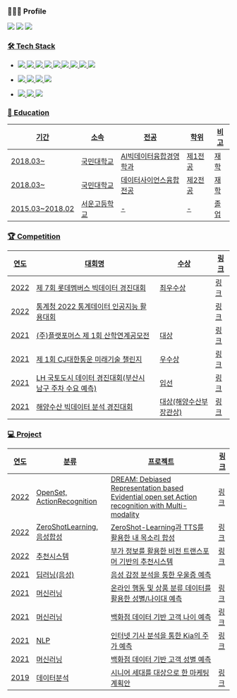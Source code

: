 ### 🙍🏻‍♂️ Profile
 <a href="https://www.instagram.com/jin_kwonu/" target="_blank"><img src="https://img.shields.io/badge/Instagram-ff69b4?style=flat&logo=Instagram&logoColor=white"/></a> <img src="https://img.shields.io/badge/kyja4639@naver.com-03C75A?style=flat&logo=Naver&logoColor=white"/> <a href="https://velog.io/@rnjsdb72" target="_blank"><img src="https://img.shields.io/badge/Blog-20C997?style=flat&logo=Velog&logoColor=white"/>

### 🛠 Tech Stack
- <img src="https://img.shields.io/badge/Python-111111?style=flat&logo=Python&logoColor=white"/> <img src="https://img.shields.io/badge/Pytorch-EE4C2C?style=flat&logo=Pytorch&logoColor=white"/> <img src="https://img.shields.io/badge/SQL-4479A1?style=flat&logo=MySQL&logoColor=white"/> <img src="https://img.shields.io/badge/JavaScript-F7DF1E?style=flat&logo=JavaScript&logoColor=white"/> <img src="https://img.shields.io/badge/Git-F05032?style=flat&logo=Git&logoColor=white"/> <img src="https://img.shields.io/badge/Tableau-E97627?style=flat&logo=Tableau&logoColor=white"/> <img src="https://img.shields.io/badge/Docker-2496ED?style=flat&logo=Docker&logoColor=white"/> <img src="https://img.shields.io/badge/Conda-44A833?style=flat&logo=Anaconda&logoColor=white"/> <img src="https://img.shields.io/badge/Excel-217346?style=flat&logo=MicrosoftExcel&logoColor=white"/>
- <img src="https://img.shields.io/badge/Github-181717?style=flat&logo=Github&logoColor=white"/> <img src="https://img.shields.io/badge/Teams-6264A7?style=flat&logo=MicrosoftTeams&logoColor=white"/> <img src="https://img.shields.io/badge/Slack-4A154B?style=flat&logo=Slack&logoColor=white"/> <img src="https://img.shields.io/badge/Notion-000000?style=flat&logo=Notion&logoColor=white"/>

- <img src="https://img.shields.io/badge/Window-0078D6?style=flat&logo=Windows&logoColor=white"/> <img src="https://img.shields.io/badge/Mac-000000?style=flat&logo=Macos&logoColor=white"/> <img src="https://img.shields.io/badge/Linux-FCC624?style=flat&logo=Linux&logoColor=white"/>

### 📝 Education
|기간|소속|전공|학위|비고|
|-|-|-|-|-|
|2018.03~|국민대학교|AI빅데이터융합경영학과|제1전공|재학|
|2018.03~|국민대학교|데이터사이언스융합전공|제2전공|재학|
|2015.03~2018.02|서운고등학교|-|-|졸업|

### 🏆 Competition
|연도|대회명|수상|링크|
|-|-|-|-|
|2022|제 7회 롯데멤버스 빅데이터 경진대회|최우수상|<a href="https://github.com/rnjsdb72/2022_LotteMembers_BigData_Competition" target="_blank">링크</a>|
|2022|통계청 2022 통계데이터 인공지능 활용대회||<a href="https://github.com/rnjsdb72/competition/tree/master/%ED%86%B5%EA%B3%84%EC%B2%AD%202022%20%ED%86%B5%EA%B3%84%EB%8D%B0%EC%9D%B4%ED%84%B0%20%EC%9D%B8%EA%B3%B5%EC%A7%80%EB%8A%A5%20%ED%99%9C%EC%9A%A9%EB%8C%80%ED%9A%8C" target="_blank">링크</a>|
|2021|(주)플랫포머스 제 1회 산학연계공모전|대상|<a href="https://github.com/rnjsdb72/competition/tree/master/%EC%82%B0%ED%95%99%EC%97%B0%EA%B3%84%EA%B3%B5%EB%AA%A8%EC%A0%84(%ED%94%8C%EB%9E%AB%ED%8F%AC%EB%A8%B8%EC%8A%A4)" target="_blank">링크</a>|
|2021|제 1회 CJ대한통운 미래기술 챌린지|우수상|<a href="https://github.com/rnjsdb72/competition/tree/master/2021%20CJ%EB%8C%80%ED%95%9C%ED%86%B5%EC%9A%B4%20%EB%AF%B8%EB%9E%98%EA%B8%B0%EC%88%A0%20%EC%B1%8C%EB%A6%B0%EC%A7%80" target="_blank">링크</a>|
|2021|LH 국토도시 데이터 경진대회(부산시 남구 주차 수요 예측)|입선|<a href="https://github.com/rnjsdb72/competition/tree/master/2021%20LH%20%EA%B5%AD%ED%86%A0%EB%8F%84%EC%8B%9C%20%EB%8D%B0%EC%9D%B4%ED%84%B0%20%EA%B2%BD%EC%A7%84%EB%8C%80%ED%9A%8C" target="_blank">링크</a>|
|2021|해양수산 빅데이터 분석 경진대회|대상(해양수산부장관상)|<a href="https://github.com/rnjsdb72/competition/tree/master/2021%20%ED%95%B4%EC%96%91%EC%88%98%EC%82%B0%20%EB%B9%85%EB%8D%B0%EC%9D%B4%ED%84%B0%20%EB%B6%84%EC%84%9D%20%EA%B2%BD%EC%A7%84%EB%8C%80%ED%9A%8C" target="_blank">링크</a>|

### 💻 Project
|연도|분류|프로젝트|링크|
|-|-|-|-|
|2022|OpenSet, ActionRecognition|DREAM: Debiased Representation based Evidential open set Action recognition with Multi-modality|<a href="https://github.com/sy00n/DREAMCAP" target="_blank">링크</a>|
|2022|ZeroShotLearning, 음성합성|ZeroShot-Learning과 TTS를 활용한 내 목소리 합성|<a href="https://github.com/rnjsdb72/Conference" target="_blank">링크</a>|
|2022|추천시스템|부가 정보를 활용한 비전 트랜스포머 기반의 추천시스템|<a href="https://github.com/rnjsdb72/ViT-with-ONCF-Framework" target="_blank">링크</a>|
|2021|딥러닝(음성)|음성 감정 분석을 통한 우울증 예측||
|2021|머신러닝|온라인 행동 및 상품 분류 데이터를 활용한 성별/나이대 예측|<a href="https://github.com/rnjsdb72/project/tree/main/D%26A%20ML%20Competition" target="_blank">링크</a>|
|2021|머신러닝|백화점 데이터 기반 고객 나이 예측|<a href="https://github.com/rnjsdb72/project/tree/main/2021%20%EB%A8%B8%EC%8B%A0%EB%9F%AC%EB%8B%9D%20%ED%8C%80%ED%94%84%EB%A1%9C%EC%A0%9D%ED%8A%B8" target="_blank">링크</a>|
|2021|NLP|인터넷 기사 분석을 통한 Kia의 주가 예측|<a href="https://github.com/rnjsdb72/project/tree/main/2021%20%ED%85%8D%EC%8A%A4%ED%8A%B8%EB%8D%B0%EC%9D%B4%ED%84%B0%EB%B6%84%EC%84%9D%20%EA%B0%9C%EC%9D%B8%20%ED%94%84%EB%A1%9C%EC%A0%9D%ED%8A%B8" target="_blank">링크</a>|
|2021|머신러닝|백화점 데이터 기반 고객 성별 예측||
|2019|데이터분석|시니어 세대를 대상으로 한 마케팅 계획안|<a href="https://github.com/rnjsdb72/project/tree/main/2019%20%EB%B6%84%EC%84%9D%ED%94%84%EB%A1%9C%EA%B7%B8%EB%9E%98%EB%B0%8D%20%ED%8C%80%ED%94%84%EB%A1%9C%EC%A0%9D%ED%8A%B8" target="_blank">링크</a>|
